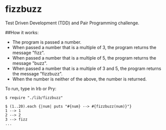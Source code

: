 # fizzbuzz
Test Driven Development (TDD) and Pair Programming challenge.  
  
##How it works:  
* The program is passed a number.  
* When passed a number that is a multiple of 3, the program returns the message "fizz".  
* When passed a number that is a multiple of 5, the program returns the message "buzz".  
* When passed a number that is a multiple of 3 and 5, the program returns the message "fizzbuzz".  
* When the number is neither of the above, the number is returned.  
  
To run, type in Irb or Pry:  

```  
$ require "./lib/fizzbuzz"  
  
$ (1..20).each {|num| puts "#{num} --> #{fizzbuzz(num)}"}  
1 --> 1  
2 --> 2  
3 --> fizz  
...  

```  

